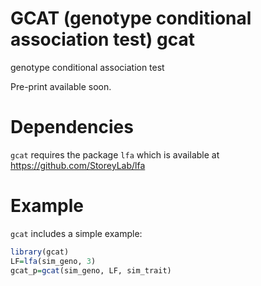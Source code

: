 GCAT (genotype conditional association test)
gcat
===

genotype conditional association test

Pre-print available soon.

Dependencies
===

`gcat` requires the package `lfa` which is available at https://github.com/StoreyLab/lfa

Example
===

`gcat` includes a simple example:

```R
library(gcat)
LF=lfa(sim_geno, 3)
gcat_p=gcat(sim_geno, LF, sim_trait)
```
